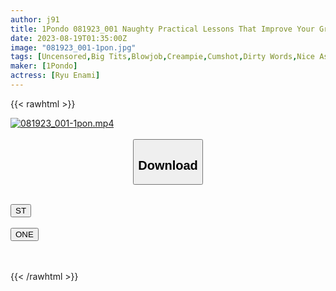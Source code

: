```yaml
---
author: j91
title: 1Pondo 081923_001 Naughty Practical Lessons That Improve Your Grades Ryu Enami
date: 2023-08-19T01:35:00Z
image: "081923_001-1pon.jpg"
tags: [Uncensored,Big Tits,Blowjob,Creampie,Cumshot,Dirty Words,Nice Ass,Shaved,Slender,Slut ]
maker: [1Pondo]
actress: [Ryu Enami]
---
```



{{< rawhtml >}}

<div class="video" data-videoid="2cppz3h6gska">
    <a href="javascript:;">
        <img src="https://my.j91.asia/posts/081923_001-1pon/081923_001-1pon.jpg" width="WIDTH" height="HEIGHT" alt="081923_001-1pon.mp4" loading="lazy">
    </a>
</div>

<script type="text/javascript" src="https://j91.asia/asset/on-demand-ws.js"></script>

<br>
  <link rel="stylesheet" href="https://j91.asia/asset/bs5.css">
  
  <center>
  <button class="btn btn-primary" type="button" data-bs-toggle="collapse" data-bs-target=".multi-collapse" aria-expanded="false" aria-controls="multiCollapseExample1 multiCollapseExample2"><h2>Download</h2></button></center>
</p>
<div class="row">
  <div class="col">
    <div class="collapse multi-collapse" id="multiCollapseExample1">
      <div class="card card-body">
	      	      <br>
<div class="buttons">  
<a href="https://wolfstream.tv/v/2cppz3h6gska"><button class="btn-hover color-3"><i class="fa fa-download"></i> ST</button></a></div>
    </div>
  </div>
</div>
  <div class="col">
    <div class="collapse multi-collapse" id="multiCollapseExample2">
      <div class="card card-body">
	      <br>
<div class="buttons">
    <a href="https://oneupload.to/lotengnyybge"><button class="btn-hover color-9"><i class="fa fa-download"></i> ONE</button></a></div>
<br><br>
      </div>
    </div>
  </div>
</div>

{{< /rawhtml >}}